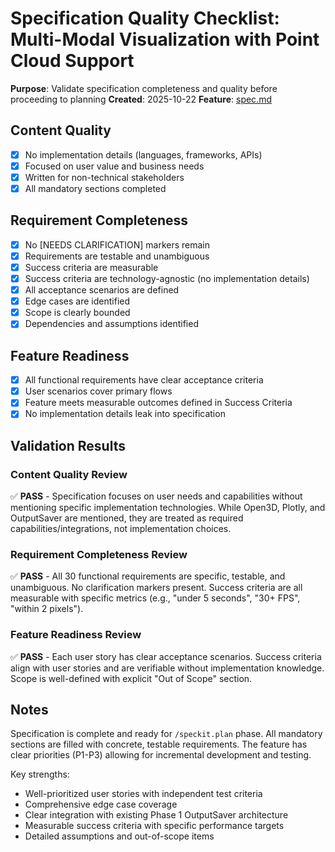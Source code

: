 # Specification Quality Checklist: Multi-Modal Visualization with Point Cloud Support

**Purpose**: Validate specification completeness and quality before proceeding to planning
**Created**: 2025-10-22
**Feature**: [spec.md](../spec.md)

## Content Quality

- [x] No implementation details (languages, frameworks, APIs)
- [x] Focused on user value and business needs
- [x] Written for non-technical stakeholders
- [x] All mandatory sections completed

## Requirement Completeness

- [x] No [NEEDS CLARIFICATION] markers remain
- [x] Requirements are testable and unambiguous
- [x] Success criteria are measurable
- [x] Success criteria are technology-agnostic (no implementation details)
- [x] All acceptance scenarios are defined
- [x] Edge cases are identified
- [x] Scope is clearly bounded
- [x] Dependencies and assumptions identified

## Feature Readiness

- [x] All functional requirements have clear acceptance criteria
- [x] User scenarios cover primary flows
- [x] Feature meets measurable outcomes defined in Success Criteria
- [x] No implementation details leak into specification

## Validation Results

### Content Quality Review
✅ **PASS** - Specification focuses on user needs and capabilities without mentioning specific implementation technologies. While Open3D, Plotly, and OutputSaver are mentioned, they are treated as required capabilities/integrations, not implementation choices.

### Requirement Completeness Review
✅ **PASS** - All 30 functional requirements are specific, testable, and unambiguous. No clarification markers present. Success criteria are all measurable with specific metrics (e.g., "under 5 seconds", "30+ FPS", "within 2 pixels").

### Feature Readiness Review
✅ **PASS** - Each user story has clear acceptance scenarios. Success criteria align with user stories and are verifiable without implementation knowledge. Scope is well-defined with explicit "Out of Scope" section.

## Notes

Specification is complete and ready for `/speckit.plan` phase. All mandatory sections are filled with concrete, testable requirements. The feature has clear priorities (P1-P3) allowing for incremental development and testing.

Key strengths:
- Well-prioritized user stories with independent test criteria
- Comprehensive edge case coverage
- Clear integration with existing Phase 1 OutputSaver architecture
- Measurable success criteria with specific performance targets
- Detailed assumptions and out-of-scope items
